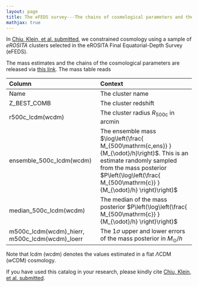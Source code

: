 ```yaml
---
layout: page
title: The eFEDS survey---The chains of cosmological parameters and the cluster masses
mathjax: true
---
```


In [Chiu, Klein, et al. submitted][chiu22], we constrained cosmology using a sample of _eROSITA_ clusters selected in the eROSITA Final Equatorial-Depth Survey (eFEDS).

The mass estimates and the chains of the cosmological parameters are released via [this link][releases]. The mass table reads

| Column 	| Context |
| :------ |:--- |
| Name | The cluster name     |
| Z\_BEST\_COMB    | The cluster redshift |
| r500c\_lcdm(wcdm)        | The cluster radius $R_{500\mathrm{c}}$ in arcmin |
| ensemble\_500c\_lcdm(wcdm)        | The ensemble mass $\log\left(\frac{ M_{500\mathrm{c,ens}} }{M_{\odot}/h}\right)$. This is an estimate randomly sampled from the mass posterior $P\left(\log\left(\frac{ M_{500\mathrm{c}} }{M_{\odot}/h} \right)\right)$ |
| median\_500c\_lcdm(wcdm)    | The median of the mass posterior $P\left(\log\left(\frac{ M_{500\mathrm{c}} }{M_{\odot}/h} \right)\right)$ |
| m500c\_lcdm(wcdm)\_hierr, m500c\_lcdm(wcdm)\_loerr    | The 1$\sigma$ upper and lower errors of the mass posterior in $M_{\odot}/h$ |

Note that lcdm (wcdm) denotes the values estimated in a flat $\Lambda$CDM ($w$CDM) cosmology.

If you have used this catalog in your research, please kindly cite [Chiu, Klein, et al. submitted][chiu22].

[chiu22]:https://ui.adsabs.harvard.edu/abs/2022arXiv220712429C/abstract
[releases]:https://github.com/inonchiu/eFEDSproducts
